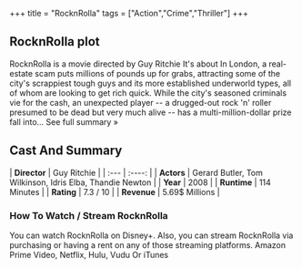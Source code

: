 +++
title = "RocknRolla"
tags = ["Action","Crime","Thriller"]
+++
## RocknRolla plot
RocknRolla is a movie directed by Guy Ritchie It's about In London, a real-estate scam puts millions of pounds up for grabs, attracting some of the city's scrappiest tough guys and its more established underworld types, all of whom are looking to get rich quick. While the city's seasoned criminals vie for the cash, an unexpected player -- a drugged-out rock 'n' roller presumed to be dead but very much alive -- has a multi-million-dollar prize fall into... See full summary »
## Cast And Summary
| **Director**      | Guy Ritchie |
    | :---        |    :----:   |
    |  **Actors** | Gerard Butler, Tom Wilkinson, Idris Elba, Thandie Newton |
    | **Year**   | 2008    |
    |  **Runtime** | 114 Minutes |
    |  **Rating** | 7.3 / 10 | 
    |  **Revenue** | 5.69$ Millions |
### How To Watch / Stream RocknRolla
You can watch RocknRolla on Disney+.
Also, you can stream RocknRolla via purchasing or having a rent on any of those streaming platforms.
Amazon Prime Video, Netflix, Hulu, Vudu Or iTunes